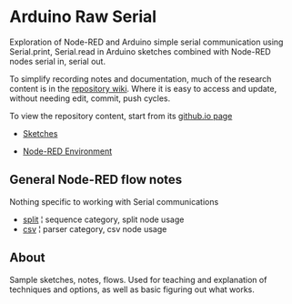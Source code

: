<!-- cSpell:enable -->
# Arduino Raw Serial

<link href="css/my_css.css" rel="stylesheet"/>

Exploration of Node-RED and Arduino simple serial communication using Serial.print, Serial.read in Arduino sketches combined with Node-RED nodes serial in, serial out.

To simplify recording notes and documentation, much of the research content is in the [repository wiki](https://github.com/mMerlin/NodeRedSimpleSerial/wiki/). Where it is easy to access and update, without needing edit, commit, push cycles.

To view the repository content, start from its [github.io page](https://mmerlin.github.io/NodeRedSimpleSerial/)

* [Sketches](sketches.md)

* [Node-RED Environment](https://github.com/mMerlin/NodeRedSimpleSerial/wiki/node-red-environment)

<!--
* [Link](#link_link)
## <a name="link_link">⚓</a> Link
-->

## General Node-RED flow notes

Nothing specific to working with Serial communications

* [split](split.md) ¦ sequence category, split node usage
* [csv](csv.md) ¦ parser category, csv node usage

## About

Sample sketches, notes, flows. Used for teaching and explanation of techniques and options, as well as basic figuring out what works.

<!-- cSpell:disable -->
<!-- cSpell:enable -->
<!--
# cSpell:disable
# cSpell:enable
cSpell:words
cSpell:ignore
cSpell:enableCompoundWords
-->
